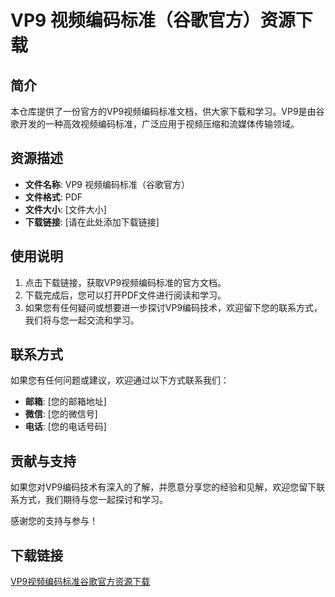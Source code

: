 # VP9 视频编码标准（谷歌官方）资源下载

## 简介

本仓库提供了一份官方的VP9视频编码标准文档，供大家下载和学习。VP9是由谷歌开发的一种高效视频编码标准，广泛应用于视频压缩和流媒体传输领域。

## 资源描述

- **文件名称**: VP9 视频编码标准（谷歌官方）
- **文件格式**: PDF
- **文件大小**: [文件大小]
- **下载链接**: [请在此处添加下载链接]

## 使用说明

1. 点击下载链接，获取VP9视频编码标准的官方文档。
2. 下载完成后，您可以打开PDF文件进行阅读和学习。
3. 如果您有任何疑问或想要进一步探讨VP9编码技术，欢迎留下您的联系方式，我们将与您一起交流和学习。

## 联系方式

如果您有任何问题或建议，欢迎通过以下方式联系我们：

- **邮箱**: [您的邮箱地址]
- **微信**: [您的微信号]
- **电话**: [您的电话号码]

## 贡献与支持

如果您对VP9编码技术有深入的了解，并愿意分享您的经验和见解，欢迎您留下联系方式，我们期待与您一起探讨和学习。

感谢您的支持与参与！

## 下载链接

[VP9视频编码标准谷歌官方资源下载](https://pan.quark.cn/s/fa392f931be6)